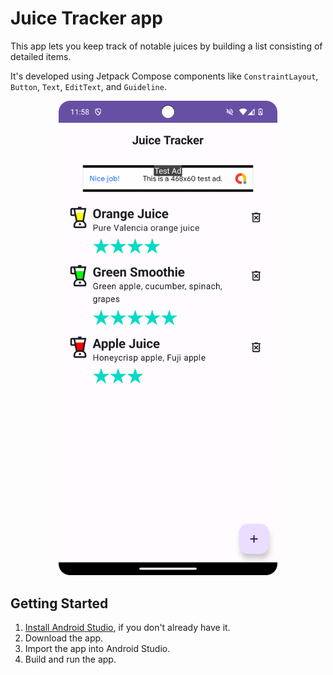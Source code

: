 Juice Tracker app
==================================

This app lets you keep track of notable juices by building a list consisting of detailed items.

It's developed using Jetpack Compose components like ```ConstraintLayout```, ```Button```, ```Text```, ```EditText```, and ```Guideline```.

<p align="center">
  <img src="./asset-docs/demo.png" width="350px" alt="Screenshot displaying the empty juice list.">
</p>

Getting Started
---------------

1. [Install Android Studio](https://developer.android.com/studio/install.html), if you don't already
   have it.
2. Download the app.
3. Import the app into Android Studio.
4. Build and run the app.
